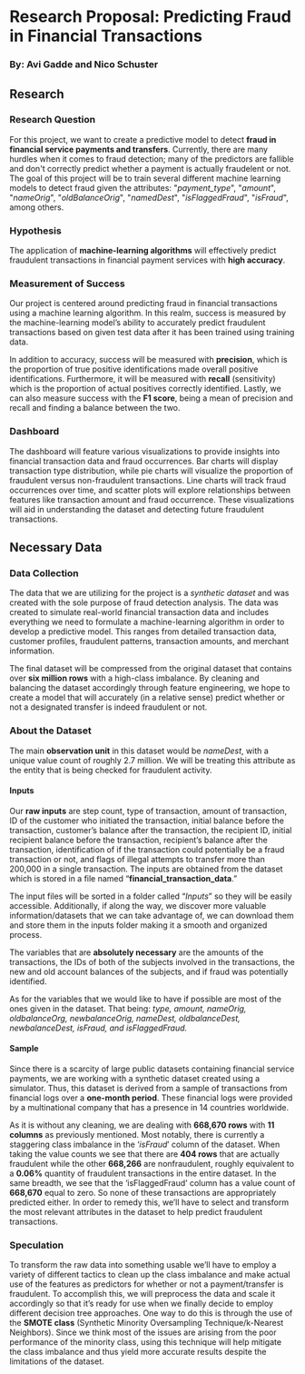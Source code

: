 # Research Proposal: Predicting Fraud in Financial Transactions
### By: Avi Gadde and Nico Schuster

## Research

### Research Question

For this project, we want to create a predictive model to detect **fraud in financial service payments and transfers**. Currently, there are many hurdles when it comes to fraud detection; many of the predictors are fallible and don't correctly predict whether a payment is actually fraudelent or not. The goal of this project will be to train several different machine learning models to detect fraud given the attributes: "_payment_type_", "_amount_", "_nameOrig_", "_oldBalanceOrig_", "_namedDest_", "_isFlaggedFraud_", "_isFraud_", among others. 

### Hypothesis

The application of **machine-learning algorithms** will effectively predict fraudulent transactions in financial payment services with **high accuracy**.

### Measurement of Success

Our project is centered around predicting fraud in financial transactions using a machine learning algorithm. In this realm, success is measured by the machine-learning model’s ability to accurately predict fraudulent transactions based on given test data after it has been trained using training data.

In addition to accuracy, success will be measured with **precision**, which is the proportion of true positive identifications made overall positive identifications. Furthermore, it will be measured with **recall** (sensitivity) which is the proportion of actual positives correctly identified. Lastly, we can also measure success with the **F1 score**, being a mean of precision and recall and finding a balance between the two.

### Dashboard

The dashboard will feature various visualizations to provide insights into financial transaction data and fraud occurrences. Bar charts will display transaction type distribution, while pie charts will visualize the proportion of fraudulent versus non-fraudulent transactions. Line charts will track fraud occurrences over time, and scatter plots will explore relationships between features like transaction amount and fraud occurrence. These visualizations will aid in understanding the dataset and detecting future fraudulent transactions.

## Necessary Data

### Data Collection

The data that we are utilizing for the project is a *synthetic dataset* and was created with the sole purpose of fraud detection analysis. The data was created to simulate real-world financial transaction data and includes everything we need to formulate a machine-learning algorithm in order to develop a predictive model. This ranges from detailed transaction data, customer profiles, fraudulent patterns, transaction amounts, and merchant information.

The final dataset will be compressed from the original dataset that contains over **six million rows** with a high-class imbalance. By cleaning and balancing the dataset accordingly through feature engineering, we hope to create a model that will accurately (in a relative sense) predict whether or not a designated transfer is indeed fraudulent or not.

### About the Dataset

The main **observation unit** in this dataset would be *nameDest*, with a unique value count of roughly 2.7 million. We will be treating this attribute as the entity that is being checked for fraudulent activity. 

#### Inputs

Our **raw inputs** are step count, type of transaction, amount of transaction, ID of the customer who initiated the transaction, initial balance before the transaction, customer’s balance after the transaction, the recipient ID, initial recipient balance before the transaction, recipient’s balance after the transaction, identification of if the transaction could potentially be a fraud transaction or not, and flags of illegal attempts to transfer more than 200,000 in a single transaction. The inputs are obtained from the dataset which is stored in a file named “**financial_transaction_data**.”

The input files will be sorted in a folder called “_Inputs_” so they will be easily accessible. Additionally, if along the way, we discover more valuable information/datasets that we can take advantage of, we can download them and store them in the inputs folder making it a smooth and organized process.

The variables that are **absolutely necessary** are the amounts of the transactions, the IDs of both of the subjects involved in the transactions, the new and old account balances of the subjects, and if fraud was potentially identified.

As for the variables that we would like to have if possible are most of the ones given in the dataset. That being: _type, amount, nameOrig, oldbalanceOrg, newbalanceOrig, nameDest, oldbalanceDest, newbalanceDest, isFraud, and isFlaggedFraud._

#### Sample

Since there is a scarcity of large public datasets containing financial service payments, we are working with a synthetic dataset created using a simulator. Thus, this dataset is derived from a sample of transactions from financial logs over a **one-month period**. These financial logs were provided by a multinational company that has a presence in 14 countries worldwide. 

As it is without any cleaning, we are dealing with **668,670 rows** with **11 columns** as previously mentioned. Most notably, there is currently a staggering class imbalance in the ‘_isFraud_’ column of the dataset. When taking the value counts we see that there are **404 rows** that are actually fraudulent while the other **668,266** are nonfraudulent, roughly equivalent to a **0.06%** quantity of fraudulent transactions in the entire dataset. In the same breadth, we see that the ‘isFlaggedFraud’ column has a value count of **668,670** equal to zero. So none of these transactions are appropriately predicted either. In order to remedy this, we’ll have to select and transform the most relevant attributes in the dataset to help predict fraudulent transactions.

### Speculation

To transform the raw data into something usable we’ll have to employ a variety of different tactics to clean up the class imbalance and make actual use of the features as predictors for whether or not a payment/transfer is fraudulent. To accomplish this, we will preprocess the data and scale it accordingly so that it’s ready for use when we finally decide to employ different decision tree approaches. One way to do this is through the use of the **SMOTE class** (Synthetic Minority Oversampling Technique/k-Nearest Neighbors). Since we think most of the issues are arising from the poor performance of the minority class, using this technique will help mitigate the class imbalance and thus yield more accurate results despite the limitations of the dataset.
